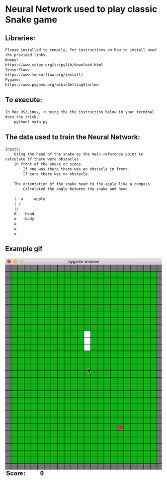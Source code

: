 # Neural Network used to play classic Snake game

## Libraries:
    Please installed to compile, for instructions on how to install used the provided links.
    Numpy:
    https://www.scipy.org/scipylib/download.html
    TensorFlow:
    https://www.tensorflow.org/install/
    Pygame:
    https://www.pygame.org/wiki/GettingStarted
## To execute:
    In Mac OS/Linux, running the the instruction below in your terminal does the trick. 
        python3 main.py
## The data used to train the Neural Network:
    Inputs:
        Using the head of the snake as the main reference point to calculate if there were obstacles 
        in front of the snake or sides.
            If one was there there was an obstacle in front.
            If zero there was no obstacle.
            
        The orientation of the snake head to the apple like a compass.
            Calculated the angle between the snake and head
        
        |  a    -apple
        | /
        |/
        O   -head
        o   -body
        o
        o
        o

## Example gif
![Alt Text](https://github.com/Armando024/old_aaguirre/blob/master/static/snake.gif)


    








